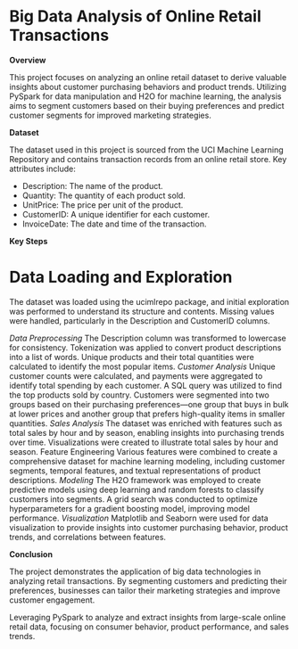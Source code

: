 # Big Data Analysis of Online Retail Transactions

**Overview**

This project focuses on analyzing an online retail dataset to derive valuable insights about customer purchasing behaviors and product trends. Utilizing PySpark for data manipulation and H2O for machine learning, the analysis aims to segment customers based on their buying preferences and predict customer segments for improved marketing strategies.

**Dataset**

The dataset used in this project is sourced from the UCI Machine Learning Repository and contains transaction records from an online retail store. Key attributes include:

- Description: The name of the product.
- Quantity: The quantity of each product sold.
- UnitPrice: The price per unit of the product.
- CustomerID: A unique identifier for each customer.
- InvoiceDate: The date and time of the transaction.

**Key Steps**

  # Data Loading and Exploration
  
The dataset was loaded using the ucimlrepo package, and initial exploration was performed to understand its structure and contents.
Missing values were handled, particularly in the Description and CustomerID columns.

*Data Preprocessing*
The Description column was transformed to lowercase for consistency.
Tokenization was applied to convert product descriptions into a list of words.
Unique products and their total quantities were calculated to identify the most popular items.
*Customer Analysis*
Unique customer counts were calculated, and payments were aggregated to identify total spending by each customer.
A SQL query was utilized to find the top products sold by country.
Customers were segmented into two groups based on their purchasing preferences—one group that buys in bulk at lower prices and another group that prefers high-quality items in smaller quantities.
*Sales Analysis*
The dataset was enriched with features such as total sales by hour and by season, enabling insights into purchasing trends over time.
Visualizations were created to illustrate total sales by hour and season.
Feature Engineering
Various features were combined to create a comprehensive dataset for machine learning modeling, including customer segments, temporal features, and textual representations of product descriptions.
*Modeling*
The H2O framework was employed to create predictive models using deep learning and random forests to classify customers into segments.
A grid search was conducted to optimize hyperparameters for a gradient boosting model, improving model performance.
*Visualization*
Matplotlib and Seaborn were used for data visualization to provide insights into customer purchasing behavior, product trends, and correlations between features.

**Conclusion**

The project demonstrates the application of big data technologies in analyzing retail transactions. By segmenting customers and predicting their preferences, businesses can tailor their marketing strategies and improve customer engagement.

Leveraging PySpark to analyze and extract insights from large-scale online retail data, focusing on consumer behavior, product performance, and sales trends.
